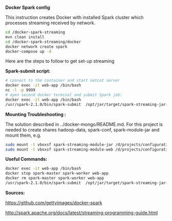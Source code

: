 **Docker Spark config**

This instruction creates Docker with installed Spark cluster which processes streaming received by network.

```sh
cd /docker-spark-streaming
mvn clean install
cd /docker-spark-streaming/docker
docker network create spark
docker-compose up -d
```

Here are the steps to follow to get set-up streaming

**Spark-submit script:**

```sh
# connect to the container and start netcat server
docker exec -it web-app /bin/bash
nc -l -p 9999
# open second docker terminal and submit Spark job:
docker exec -it web-app /bin/bash
/usr/spark-2.1.0/bin/spark-submit  /opt/jar/target/spark-streaming-jar-module.jar
```


**Mounting Troubleshooting :**

The solution described in ../docker-mongo/README.md. For this project is needed to create shares hadoop-data, spark-conf, spark-module-jar and mount them, e.g.

```sh
sudo mount -t vboxsf spark-streaming-module-jar /d/projects/configuration-profiles/docker-spark-streaming/spark-streaming-module-jar
sudo mount -t vboxsf spark-streaming-module-web /d/projects/configuration-profiles/docker-spark-streaming/spark-streaming-module-web

```

**Useful Commands:**

```sh
docker exec -it web-app /bin/bash
docker stop spark-master spark-worker web-app
docker rm spark-master spark-worker web-app
/usr/spark-2.1.0/bin/spark-submit  /opt/jar/target/spark-streaming-jar-module.jar

```

**Sources:**

https://github.com/gettyimages/docker-spark

http://spark.apache.org/docs/latest/streaming-programming-guide.html